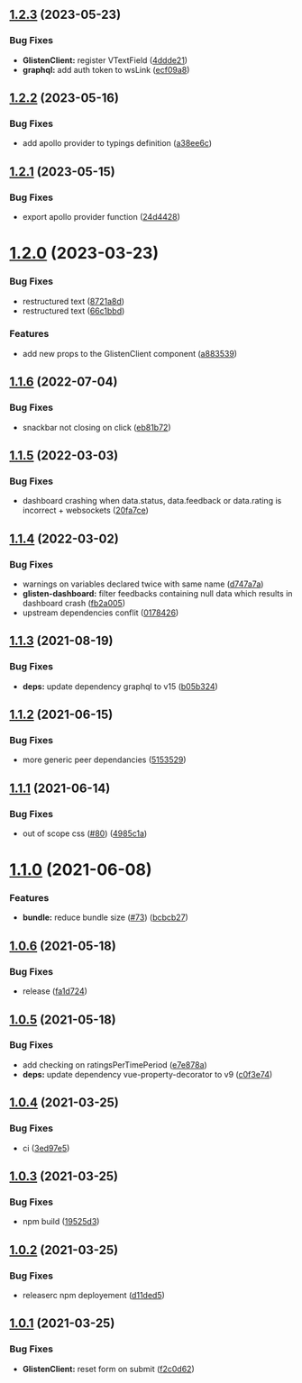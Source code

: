 ## [1.2.3](https://github.com/Sanofi-IADC/glisten/compare/v1.2.2...v1.2.3) (2023-05-23)


### Bug Fixes

* **GlistenClient:** register VTextField ([4ddde21](https://github.com/Sanofi-IADC/glisten/commit/4ddde21a9e96e6d0f16619340250da2ffb7bf0ab))
* **graphql:** add auth token to wsLink ([ecf09a8](https://github.com/Sanofi-IADC/glisten/commit/ecf09a8f283d0d3ee3e746efc24f9ce1597ecbcc))

## [1.2.2](https://github.com/Sanofi-IADC/glisten/compare/v1.2.1...v1.2.2) (2023-05-16)


### Bug Fixes

* add apollo provider to typings definition ([a38ee6c](https://github.com/Sanofi-IADC/glisten/commit/a38ee6ce9ecf3f4c7fca47873c5cbe529cd126bc))

## [1.2.1](https://github.com/Sanofi-IADC/glisten/compare/v1.2.0...v1.2.1) (2023-05-15)


### Bug Fixes

* export apollo provider function ([24d4428](https://github.com/Sanofi-IADC/glisten/commit/24d4428a12fe953ccf71912577843485811f0789))

# [1.2.0](https://github.com/Sanofi-IADC/glisten/compare/v1.1.6...v1.2.0) (2023-03-23)


### Bug Fixes

* restructured text ([8721a8d](https://github.com/Sanofi-IADC/glisten/commit/8721a8d7b5eadda818c4d1ee716d83918586219e))
* restructured text ([66c1bbd](https://github.com/Sanofi-IADC/glisten/commit/66c1bbd3fa530cbce4aa2c120bbdbe2d74eca1db))


### Features

* add new props to the GlistenClient component ([a883539](https://github.com/Sanofi-IADC/glisten/commit/a883539adc75a422d3185a938f44825b51507d1f))

## [1.1.6](https://github.com/Sanofi-IADC/glisten/compare/v1.1.5...v1.1.6) (2022-07-04)


### Bug Fixes

* snackbar not closing on click ([eb81b72](https://github.com/Sanofi-IADC/glisten/commit/eb81b72674aefec27c3f7d77d7b6acf7f841e59c))

## [1.1.5](https://github.com/Sanofi-IADC/glisten/compare/v1.1.4...v1.1.5) (2022-03-03)


### Bug Fixes

* dashboard crashing when data.status, data.feedback or data.rating is incorrect + websockets ([20fa7ce](https://github.com/Sanofi-IADC/glisten/commit/20fa7cea81f0f047804c3a89fcc1a89042b354d1))

## [1.1.4](https://github.com/Sanofi-IADC/glisten/compare/v1.1.3...v1.1.4) (2022-03-02)


### Bug Fixes

* warnings on variables declared twice with same name ([d747a7a](https://github.com/Sanofi-IADC/glisten/commit/d747a7a5583427bd833a03c970883753ebfbe345))
* **glisten-dashboard:** filter feedbacks containing null data which results in dashboard crash ([fb2a005](https://github.com/Sanofi-IADC/glisten/commit/fb2a0050155ce96e9ef9c1fc7ff914919a37ebc7))
* upstream dependencies conflit ([0178426](https://github.com/Sanofi-IADC/glisten/commit/01784262b844fca9190905b413493f43f3302db5))

## [1.1.3](https://github.com/Sanofi-IADC/glisten/compare/v1.1.2...v1.1.3) (2021-08-19)


### Bug Fixes

* **deps:** update dependency graphql to v15 ([b05b324](https://github.com/Sanofi-IADC/glisten/commit/b05b3242982da6fb6eb2b5604a45323f8ff757a0))

## [1.1.2](https://github.com/Sanofi-IADC/glisten/compare/v1.1.1...v1.1.2) (2021-06-15)


### Bug Fixes

* more generic peer dependancies ([5153529](https://github.com/Sanofi-IADC/glisten/commit/5153529970b6594a12c932b587cafb63e39e448f))

## [1.1.1](https://github.com/Sanofi-IADC/glisten/compare/v1.1.0...v1.1.1) (2021-06-14)


### Bug Fixes

* out of scope css ([#80](https://github.com/Sanofi-IADC/glisten/issues/80)) ([4985c1a](https://github.com/Sanofi-IADC/glisten/commit/4985c1a2059de241edf71ee6aebf18abe0e41da4))

# [1.1.0](https://github.com/Sanofi-IADC/glisten/compare/v1.0.6...v1.1.0) (2021-06-08)


### Features

* **bundle:** reduce bundle size ([#73](https://github.com/Sanofi-IADC/glisten/issues/73)) ([bcbcb27](https://github.com/Sanofi-IADC/glisten/commit/bcbcb27b198024854ce1bf098df14a09eb1da49a))

## [1.0.6](https://github.com/Sanofi-IADC/glisten/compare/v1.0.5...v1.0.6) (2021-05-18)


### Bug Fixes

* release ([fa1d724](https://github.com/Sanofi-IADC/glisten/commit/fa1d724a5ac65ba992fb43ef0e7c17043ab3dc9a))

## [1.0.5](https://github.com/Sanofi-IADC/glisten/compare/v1.0.4...v1.0.5) (2021-05-18)


### Bug Fixes

* add checking on ratingsPerTimePeriod ([e7e878a](https://github.com/Sanofi-IADC/glisten/commit/e7e878afe9229d04395788d4b173750cd0402302))
* **deps:** update dependency vue-property-decorator to v9 ([c0f3e74](https://github.com/Sanofi-IADC/glisten/commit/c0f3e74da1fbdd79600d2e9d9ae06aaa1f326b94))

## [1.0.4](https://github.com/Sanofi-IADC/glisten/compare/v1.0.3...v1.0.4) (2021-03-25)


### Bug Fixes

* ci ([3ed97e5](https://github.com/Sanofi-IADC/glisten/commit/3ed97e5d0b36e10c4e76426e176acdfdb9659aec))

## [1.0.3](https://github.com/Sanofi-IADC/glisten/compare/v1.0.2...v1.0.3) (2021-03-25)


### Bug Fixes

* npm build ([19525d3](https://github.com/Sanofi-IADC/glisten/commit/19525d3a41f27b6721d4544ace45e305d15e39de))

## [1.0.2](https://github.com/Sanofi-IADC/glisten/compare/v1.0.1...v1.0.2) (2021-03-25)


### Bug Fixes

* releaserc npm deployement ([d11ded5](https://github.com/Sanofi-IADC/glisten/commit/d11ded55a8f1162fb43c51714718bd3c71ff9422))

## [1.0.1](https://github.com/Sanofi-IADC/glisten/compare/v1.0.0...v1.0.1) (2021-03-25)


### Bug Fixes

* **GlistenClient:** reset form on submit ([f2c0d62](https://github.com/Sanofi-IADC/glisten/commit/f2c0d62026fa1ef3c91ac2eb38d4a9954a97d250))
